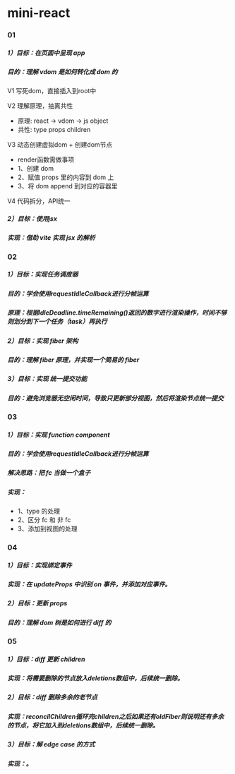 # mini-react
### 01
##### 1）目标：在页面中呈现 app
##### 目的：理解 vdom 是如何转化成 dom 的

V1 写死dom，直接插入到root中

V2 理解原理，抽离共性
 * 原理: react → vdom → js object
 * 共性: type props children

V3 动态创建虚拟dom + 创建dom节点
 * render函数需做事项
 * 1、创建 dom
 * 2、赋值 props 里的内容到 dom 上
 * 3、将 dom append 到对应的容器里

V4 代码拆分，API统一

##### 2）目标：使用jsx
##### 实现：借助 vite 实现 jsx 的解析

### 02
##### 1）目标：实现任务调度器
##### 目的：学会使用requestIdleCallback进行分帧运算
##### 原理：根据IdleDeadline.timeRemaining()返回的数字进行渲染操作，时间不够则划分到下一个任务（task）再执行
##### 2）目标：实现 fiber 架构
##### 目的：理解 fiber 原理，并实现一个简易的 fiber
##### 3）目标：实现 统一提交功能
##### 目的：避免浏览器无空闲时间，导致只更新部分视图，然后将渲染节点统一提交

### 03
##### 1）目标：实现 function component
##### 目的：学会使用requestIdleCallback进行分帧运算
##### 解决思路：把 fc 当做一个盒子
##### 实现：
 * 1、type 的处理
 * 2、区分 fc 和 非 fc
 * 3、添加到视图的处理

### 04
##### 1）目标：实现绑定事件
##### 实现：在 updateProps 中识别 on 事件，并添加对应事件。
##### 2）目标：更新 props
##### 目的：理解 dom 树是如何进行 diff 的

### 05
##### 1）目标：diff 更新 children
##### 实现：将需要删除的节点放入deletions数组中，后续统一删除。
##### 2）目标：diff 删除多余的老节点
##### 实现：reconcilChildren循环完children之后如果还有oldFiber则说明还有多余的节点，将它加入到deletions数组中，后续统一删除。
##### 3）目标：解 edge case 的方式
##### 实现：。
